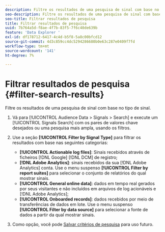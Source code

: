 ```yaml
---
description: Filtre os resultados de uma pesquisa de sinal com base no tipo de sinal.
seo-description: Filtre os resultados de uma pesquisa de sinal com base no tipo de sinal.
seo-title: Filtrar resultados de pesquisa
title: Filtrar resultados de pesquisa
uuid: 7b764a5d-f8ae-4f7b-83f5-7f6c40de639b
feature: 'Data Explorer '
exl-id: df178712-6417-4c4d-b5f8-5a8c00bfcd12
source-git-commit: 4d3c859cc4dc5294286680b0e63c287e0409f7fd
workflow-type: tm+mt
source-wordcount: '141'
ht-degree: 7%

---
```


# Filtrar resultados de pesquisa {#filter-search-results}

Filtre os resultados de uma pesquisa de sinal com base no tipo de sinal.

1. Vá para [!UICONTROL Audience Data > Signals > Search] e execute um [!UICONTROL Signals Search] com os pares de valores chave desejados ou uma pesquisa mais ampla, usando os filtros.
1. Use a seção **[!UICONTROL Filter by Signal Type]** para filtrar os resultados com base nas seguintes categorias:

   * **[!UICONTROL Actionable log files]**: Sinais recebidos através de ficheiros  [!DNL Google] [!DNL DCM] de registro;
   * **[!DNL Adobe Analytics]**: sinais recebidos da sua  [!DNL Adobe Analytics] conta. Use o menu suspenso **[!UICONTROL Filter by report suites]** para selecionar o conjunto de relatórios do qual mostrar sinais.
   * **[!UICONTROL General online data]**: dados em tempo real gerados por seus visitantes e não incluídos em arquivos de log acionáveis e  [!DNL Adobe Analytics];
   * **[!UICONTROL Onboarded records]**: dados recebidos por meio de transferências de dados em lote. Use o menu suspenso **[!UICONTROL Filter by data source]** para selecionar a fonte de dados a partir da qual mostrar sinais.

1. Como opção, você pode [Salvar critérios de pesquisa](../../../features/data-explorer/data-explorer-signals-search/data-explorer-save-search.md) para uso futuro.
